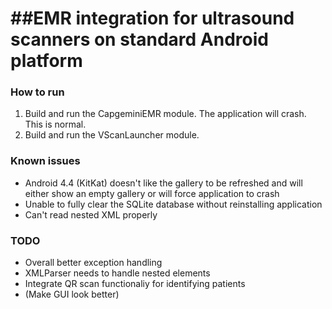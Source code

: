 ##EMR integration for ultrasound scanners on standard Android platform
==============================================================================

### How to run
1. Build and run the CapgeminiEMR module. The application will crash. This is normal.
2. Build and run the VScanLauncher module.

### Known issues
* Android 4.4 (KitKat) doesn't like the gallery to be refreshed and will either show an empty gallery or will force application to crash
* Unable to fully clear the SQLite database without reinstalling application
* Can't read nested XML properly

### TODO
* Overall better exception handling
* XMLParser needs to handle nested elements
* Integrate QR scan functionaliy for identifying patients
* (Make GUI look better)
